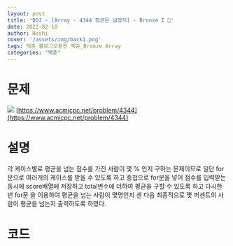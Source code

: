 ```yaml
---
layout: post
title: 'BOJ - [Array - 4344 평균은 넘겠지] - Bronze I 🥉'
date: 2022-02-18
author: Hoshi
cover: '/assets/img/back1.png'
tags: 백준 블로그오픈전 백준_Bronze Array
categories: "백준"
---
```

# 문제
![]({{site.url}}/assets/img/posts_img/4344.png)
[https://www.acmicpc.net/problem/4344](https://www.acmicpc.net/problem/4344)

# 설명
각 케이스별로 평균을 넘는 점수를 가진 사람이 몇 % 인지 구하는 문제이므로 일단 for문으로 여러개의 케이스를 받을 수 있도록 하고 중첩으로 for문을 넣어 점수를 입력받는 동시에 score배열에 저장하고 total변수에 더하여 평균을 구할 수 있도록 하고 다시한번 for문 을 이용하여 평균을 넘는 사람이 몇명인지 센 다음 최종적으로 몇 퍼센트의 사람이 평균을 넘는지 출력하도록 하였다.

# 코드

```c

```
